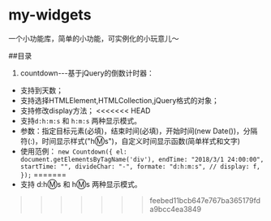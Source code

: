 # my-widgets
一个小功能库，简单的小功能，可实例化的小玩意儿～

##目录
1. countdown---基于jQuery的倒数计时器：
 *  支持到天数；
 *  支持选择HTMLElement,HTMLCollection,jQuery格式的对象；
 *  支持修改display方法；
<<<<<<< HEAD
 *  支持`d:h:m:s` 和 `h:m:s` 两种显示模式。
 * 参数：指定目标元素(必填)，结束时间(必填)，开始时间(new Date())，分隔符(:)，时间显示样式("h:m:s")，自定义时间显示函数(简单样式和文字)
 * 使用范例：
   `new Countdown({
     el: document.getElementsByTagName('div'),
     endTime: "2018/3/1 24:00:00",
     startTime: "",
     divideChar: "-",
     formate: "d:h:m:s",
     // display: f,
   });`
=======
 *  支持 d:h:m:s 和 h:m:s 两种显示模式。
>>>>>>> feebed11bcb647e767ba365179fda9bcc4ea3849
